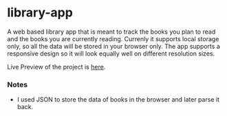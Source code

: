# library-app
A web based library app that is meant to track the books you plan to read and the books you are currently reading. Currenly it supports local storage only, so all the data will be stored in your browser only. The app supports a responsive design so it will look equally well on different resolution sizes. 

Live Preview of the project is [here](https://iwantroca.github.io/library-app/).

### Notes
- I used JSON to store the data of books in the browser and later parse it back.  
